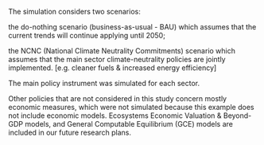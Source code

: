 The simulation considers two scenarios: 

the do-nothing scenario (business-as-usual - BAU) which assumes that the current trends will continue applying until 2050; 

the NCNC (National Climate Neutrality Commitments) scenario which assumes that the main sector climate-neutrality policies are jointly implemented. [e.g. cleaner fuels & increased energy efficiency]

The main policy instrument was simulated for each sector. 

Other policies that are not considered in this study concern mostly economic measures, which were not simulated because this example does not include economic models.
Ecosystems Economic Valuation & Beyond-GDP models, and General Computable Equilibrium (GCE) models are included in our future research plans.

